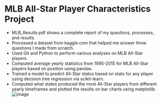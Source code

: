 # MLB All-Star Player Characteristics Project
* MLB_Results.pdf shows a complete report of my questions, processes, and results.
* Processed a dataset from kaggle.com that helped me answer three questions I made from scratch.
* Used Git and Python to perform various analyses on MLB All-Star players.
* Computed average yearly statistics from 1995-2015 for MLB All-Star players based on position using pandas.
* Trained a model to predict All-Star status based on stats for any player using decision tree regression via scikit-learn.
* Computed what states produced the most All-Star players from different yearly timeframes and plotted the results on bar charts using matplotlib.
![image](https://user-images.githubusercontent.com/77419851/194219951-3266ef28-9ee9-4ce8-a75d-a3ed774663a5.png)



